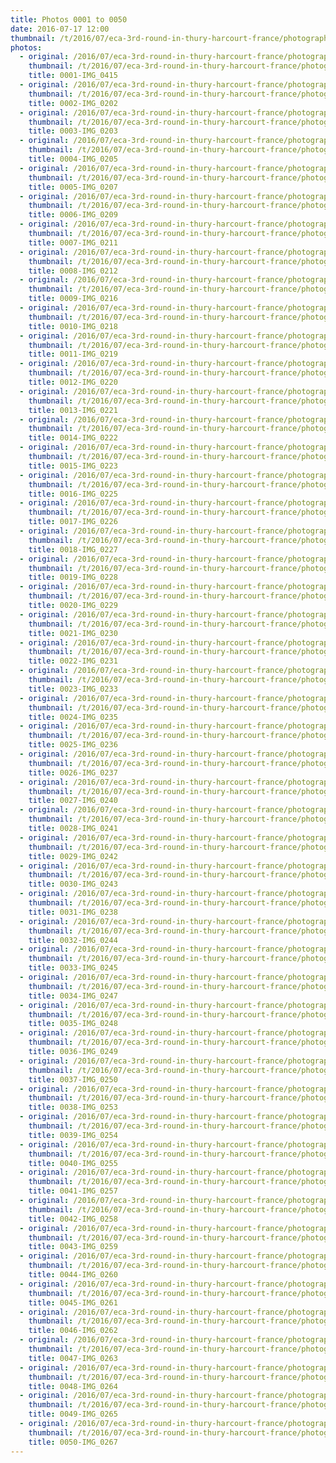 ```yaml
---
title: Photos 0001 to 0050
date: 2016-07-17 12:00
thumbnail: /t/2016/07/eca-3rd-round-in-thury-harcourt-france/photographs-from-saturday-16th/photos-0001-to-0050/0001-img_0415.jpg
photos:
  - original: /2016/07/eca-3rd-round-in-thury-harcourt-france/photographs-from-saturday-16th/photos-0001-to-0050/0001-img_0415.jpg
    thumbnail: /t/2016/07/eca-3rd-round-in-thury-harcourt-france/photographs-from-saturday-16th/photos-0001-to-0050/0001-img_0415.jpg
    title: 0001-IMG_0415
  - original: /2016/07/eca-3rd-round-in-thury-harcourt-france/photographs-from-saturday-16th/photos-0001-to-0050/0002-img_0202.jpg
    thumbnail: /t/2016/07/eca-3rd-round-in-thury-harcourt-france/photographs-from-saturday-16th/photos-0001-to-0050/0002-img_0202.jpg
    title: 0002-IMG_0202
  - original: /2016/07/eca-3rd-round-in-thury-harcourt-france/photographs-from-saturday-16th/photos-0001-to-0050/0003-img_0203.jpg
    thumbnail: /t/2016/07/eca-3rd-round-in-thury-harcourt-france/photographs-from-saturday-16th/photos-0001-to-0050/0003-img_0203.jpg
    title: 0003-IMG_0203
  - original: /2016/07/eca-3rd-round-in-thury-harcourt-france/photographs-from-saturday-16th/photos-0001-to-0050/0004-img_0205.jpg
    thumbnail: /t/2016/07/eca-3rd-round-in-thury-harcourt-france/photographs-from-saturday-16th/photos-0001-to-0050/0004-img_0205.jpg
    title: 0004-IMG_0205
  - original: /2016/07/eca-3rd-round-in-thury-harcourt-france/photographs-from-saturday-16th/photos-0001-to-0050/0005-img_0207.jpg
    thumbnail: /t/2016/07/eca-3rd-round-in-thury-harcourt-france/photographs-from-saturday-16th/photos-0001-to-0050/0005-img_0207.jpg
    title: 0005-IMG_0207
  - original: /2016/07/eca-3rd-round-in-thury-harcourt-france/photographs-from-saturday-16th/photos-0001-to-0050/0006-img_0209.jpg
    thumbnail: /t/2016/07/eca-3rd-round-in-thury-harcourt-france/photographs-from-saturday-16th/photos-0001-to-0050/0006-img_0209.jpg
    title: 0006-IMG_0209
  - original: /2016/07/eca-3rd-round-in-thury-harcourt-france/photographs-from-saturday-16th/photos-0001-to-0050/0007-img_0211.jpg
    thumbnail: /t/2016/07/eca-3rd-round-in-thury-harcourt-france/photographs-from-saturday-16th/photos-0001-to-0050/0007-img_0211.jpg
    title: 0007-IMG_0211
  - original: /2016/07/eca-3rd-round-in-thury-harcourt-france/photographs-from-saturday-16th/photos-0001-to-0050/0008-img_0212.jpg
    thumbnail: /t/2016/07/eca-3rd-round-in-thury-harcourt-france/photographs-from-saturday-16th/photos-0001-to-0050/0008-img_0212.jpg
    title: 0008-IMG_0212
  - original: /2016/07/eca-3rd-round-in-thury-harcourt-france/photographs-from-saturday-16th/photos-0001-to-0050/0009-img_0216.jpg
    thumbnail: /t/2016/07/eca-3rd-round-in-thury-harcourt-france/photographs-from-saturday-16th/photos-0001-to-0050/0009-img_0216.jpg
    title: 0009-IMG_0216
  - original: /2016/07/eca-3rd-round-in-thury-harcourt-france/photographs-from-saturday-16th/photos-0001-to-0050/0010-img_0218.jpg
    thumbnail: /t/2016/07/eca-3rd-round-in-thury-harcourt-france/photographs-from-saturday-16th/photos-0001-to-0050/0010-img_0218.jpg
    title: 0010-IMG_0218
  - original: /2016/07/eca-3rd-round-in-thury-harcourt-france/photographs-from-saturday-16th/photos-0001-to-0050/0011-img_0219.jpg
    thumbnail: /t/2016/07/eca-3rd-round-in-thury-harcourt-france/photographs-from-saturday-16th/photos-0001-to-0050/0011-img_0219.jpg
    title: 0011-IMG_0219
  - original: /2016/07/eca-3rd-round-in-thury-harcourt-france/photographs-from-saturday-16th/photos-0001-to-0050/0012-img_0220.jpg
    thumbnail: /t/2016/07/eca-3rd-round-in-thury-harcourt-france/photographs-from-saturday-16th/photos-0001-to-0050/0012-img_0220.jpg
    title: 0012-IMG_0220
  - original: /2016/07/eca-3rd-round-in-thury-harcourt-france/photographs-from-saturday-16th/photos-0001-to-0050/0013-img_0221.jpg
    thumbnail: /t/2016/07/eca-3rd-round-in-thury-harcourt-france/photographs-from-saturday-16th/photos-0001-to-0050/0013-img_0221.jpg
    title: 0013-IMG_0221
  - original: /2016/07/eca-3rd-round-in-thury-harcourt-france/photographs-from-saturday-16th/photos-0001-to-0050/0014-img_0222.jpg
    thumbnail: /t/2016/07/eca-3rd-round-in-thury-harcourt-france/photographs-from-saturday-16th/photos-0001-to-0050/0014-img_0222.jpg
    title: 0014-IMG_0222
  - original: /2016/07/eca-3rd-round-in-thury-harcourt-france/photographs-from-saturday-16th/photos-0001-to-0050/0015-img_0223.jpg
    thumbnail: /t/2016/07/eca-3rd-round-in-thury-harcourt-france/photographs-from-saturday-16th/photos-0001-to-0050/0015-img_0223.jpg
    title: 0015-IMG_0223
  - original: /2016/07/eca-3rd-round-in-thury-harcourt-france/photographs-from-saturday-16th/photos-0001-to-0050/0016-img_0225.jpg
    thumbnail: /t/2016/07/eca-3rd-round-in-thury-harcourt-france/photographs-from-saturday-16th/photos-0001-to-0050/0016-img_0225.jpg
    title: 0016-IMG_0225
  - original: /2016/07/eca-3rd-round-in-thury-harcourt-france/photographs-from-saturday-16th/photos-0001-to-0050/0017-img_0226.jpg
    thumbnail: /t/2016/07/eca-3rd-round-in-thury-harcourt-france/photographs-from-saturday-16th/photos-0001-to-0050/0017-img_0226.jpg
    title: 0017-IMG_0226
  - original: /2016/07/eca-3rd-round-in-thury-harcourt-france/photographs-from-saturday-16th/photos-0001-to-0050/0018-img_0227.jpg
    thumbnail: /t/2016/07/eca-3rd-round-in-thury-harcourt-france/photographs-from-saturday-16th/photos-0001-to-0050/0018-img_0227.jpg
    title: 0018-IMG_0227
  - original: /2016/07/eca-3rd-round-in-thury-harcourt-france/photographs-from-saturday-16th/photos-0001-to-0050/0019-img_0228.jpg
    thumbnail: /t/2016/07/eca-3rd-round-in-thury-harcourt-france/photographs-from-saturday-16th/photos-0001-to-0050/0019-img_0228.jpg
    title: 0019-IMG_0228
  - original: /2016/07/eca-3rd-round-in-thury-harcourt-france/photographs-from-saturday-16th/photos-0001-to-0050/0020-img_0229.jpg
    thumbnail: /t/2016/07/eca-3rd-round-in-thury-harcourt-france/photographs-from-saturday-16th/photos-0001-to-0050/0020-img_0229.jpg
    title: 0020-IMG_0229
  - original: /2016/07/eca-3rd-round-in-thury-harcourt-france/photographs-from-saturday-16th/photos-0001-to-0050/0021-img_0230.jpg
    thumbnail: /t/2016/07/eca-3rd-round-in-thury-harcourt-france/photographs-from-saturday-16th/photos-0001-to-0050/0021-img_0230.jpg
    title: 0021-IMG_0230
  - original: /2016/07/eca-3rd-round-in-thury-harcourt-france/photographs-from-saturday-16th/photos-0001-to-0050/0022-img_0231.jpg
    thumbnail: /t/2016/07/eca-3rd-round-in-thury-harcourt-france/photographs-from-saturday-16th/photos-0001-to-0050/0022-img_0231.jpg
    title: 0022-IMG_0231
  - original: /2016/07/eca-3rd-round-in-thury-harcourt-france/photographs-from-saturday-16th/photos-0001-to-0050/0023-img_0233.jpg
    thumbnail: /t/2016/07/eca-3rd-round-in-thury-harcourt-france/photographs-from-saturday-16th/photos-0001-to-0050/0023-img_0233.jpg
    title: 0023-IMG_0233
  - original: /2016/07/eca-3rd-round-in-thury-harcourt-france/photographs-from-saturday-16th/photos-0001-to-0050/0024-img_0235.jpg
    thumbnail: /t/2016/07/eca-3rd-round-in-thury-harcourt-france/photographs-from-saturday-16th/photos-0001-to-0050/0024-img_0235.jpg
    title: 0024-IMG_0235
  - original: /2016/07/eca-3rd-round-in-thury-harcourt-france/photographs-from-saturday-16th/photos-0001-to-0050/0025-img_0236.jpg
    thumbnail: /t/2016/07/eca-3rd-round-in-thury-harcourt-france/photographs-from-saturday-16th/photos-0001-to-0050/0025-img_0236.jpg
    title: 0025-IMG_0236
  - original: /2016/07/eca-3rd-round-in-thury-harcourt-france/photographs-from-saturday-16th/photos-0001-to-0050/0026-img_0237.jpg
    thumbnail: /t/2016/07/eca-3rd-round-in-thury-harcourt-france/photographs-from-saturday-16th/photos-0001-to-0050/0026-img_0237.jpg
    title: 0026-IMG_0237
  - original: /2016/07/eca-3rd-round-in-thury-harcourt-france/photographs-from-saturday-16th/photos-0001-to-0050/0027-img_0240.jpg
    thumbnail: /t/2016/07/eca-3rd-round-in-thury-harcourt-france/photographs-from-saturday-16th/photos-0001-to-0050/0027-img_0240.jpg
    title: 0027-IMG_0240
  - original: /2016/07/eca-3rd-round-in-thury-harcourt-france/photographs-from-saturday-16th/photos-0001-to-0050/0028-img_0241.jpg
    thumbnail: /t/2016/07/eca-3rd-round-in-thury-harcourt-france/photographs-from-saturday-16th/photos-0001-to-0050/0028-img_0241.jpg
    title: 0028-IMG_0241
  - original: /2016/07/eca-3rd-round-in-thury-harcourt-france/photographs-from-saturday-16th/photos-0001-to-0050/0029-img_0242.jpg
    thumbnail: /t/2016/07/eca-3rd-round-in-thury-harcourt-france/photographs-from-saturday-16th/photos-0001-to-0050/0029-img_0242.jpg
    title: 0029-IMG_0242
  - original: /2016/07/eca-3rd-round-in-thury-harcourt-france/photographs-from-saturday-16th/photos-0001-to-0050/0030-img_0243.jpg
    thumbnail: /t/2016/07/eca-3rd-round-in-thury-harcourt-france/photographs-from-saturday-16th/photos-0001-to-0050/0030-img_0243.jpg
    title: 0030-IMG_0243
  - original: /2016/07/eca-3rd-round-in-thury-harcourt-france/photographs-from-saturday-16th/photos-0001-to-0050/0031-img_0238.jpg
    thumbnail: /t/2016/07/eca-3rd-round-in-thury-harcourt-france/photographs-from-saturday-16th/photos-0001-to-0050/0031-img_0238.jpg
    title: 0031-IMG_0238
  - original: /2016/07/eca-3rd-round-in-thury-harcourt-france/photographs-from-saturday-16th/photos-0001-to-0050/0032-img_0244.jpg
    thumbnail: /t/2016/07/eca-3rd-round-in-thury-harcourt-france/photographs-from-saturday-16th/photos-0001-to-0050/0032-img_0244.jpg
    title: 0032-IMG_0244
  - original: /2016/07/eca-3rd-round-in-thury-harcourt-france/photographs-from-saturday-16th/photos-0001-to-0050/0033-img_0245.jpg
    thumbnail: /t/2016/07/eca-3rd-round-in-thury-harcourt-france/photographs-from-saturday-16th/photos-0001-to-0050/0033-img_0245.jpg
    title: 0033-IMG_0245
  - original: /2016/07/eca-3rd-round-in-thury-harcourt-france/photographs-from-saturday-16th/photos-0001-to-0050/0034-img_0247.jpg
    thumbnail: /t/2016/07/eca-3rd-round-in-thury-harcourt-france/photographs-from-saturday-16th/photos-0001-to-0050/0034-img_0247.jpg
    title: 0034-IMG_0247
  - original: /2016/07/eca-3rd-round-in-thury-harcourt-france/photographs-from-saturday-16th/photos-0001-to-0050/0035-img_0248.jpg
    thumbnail: /t/2016/07/eca-3rd-round-in-thury-harcourt-france/photographs-from-saturday-16th/photos-0001-to-0050/0035-img_0248.jpg
    title: 0035-IMG_0248
  - original: /2016/07/eca-3rd-round-in-thury-harcourt-france/photographs-from-saturday-16th/photos-0001-to-0050/0036-img_0249.jpg
    thumbnail: /t/2016/07/eca-3rd-round-in-thury-harcourt-france/photographs-from-saturday-16th/photos-0001-to-0050/0036-img_0249.jpg
    title: 0036-IMG_0249
  - original: /2016/07/eca-3rd-round-in-thury-harcourt-france/photographs-from-saturday-16th/photos-0001-to-0050/0037-img_0250.jpg
    thumbnail: /t/2016/07/eca-3rd-round-in-thury-harcourt-france/photographs-from-saturday-16th/photos-0001-to-0050/0037-img_0250.jpg
    title: 0037-IMG_0250
  - original: /2016/07/eca-3rd-round-in-thury-harcourt-france/photographs-from-saturday-16th/photos-0001-to-0050/0038-img_0253.jpg
    thumbnail: /t/2016/07/eca-3rd-round-in-thury-harcourt-france/photographs-from-saturday-16th/photos-0001-to-0050/0038-img_0253.jpg
    title: 0038-IMG_0253
  - original: /2016/07/eca-3rd-round-in-thury-harcourt-france/photographs-from-saturday-16th/photos-0001-to-0050/0039-img_0254.jpg
    thumbnail: /t/2016/07/eca-3rd-round-in-thury-harcourt-france/photographs-from-saturday-16th/photos-0001-to-0050/0039-img_0254.jpg
    title: 0039-IMG_0254
  - original: /2016/07/eca-3rd-round-in-thury-harcourt-france/photographs-from-saturday-16th/photos-0001-to-0050/0040-img_0255.jpg
    thumbnail: /t/2016/07/eca-3rd-round-in-thury-harcourt-france/photographs-from-saturday-16th/photos-0001-to-0050/0040-img_0255.jpg
    title: 0040-IMG_0255
  - original: /2016/07/eca-3rd-round-in-thury-harcourt-france/photographs-from-saturday-16th/photos-0001-to-0050/0041-img_0257.jpg
    thumbnail: /t/2016/07/eca-3rd-round-in-thury-harcourt-france/photographs-from-saturday-16th/photos-0001-to-0050/0041-img_0257.jpg
    title: 0041-IMG_0257
  - original: /2016/07/eca-3rd-round-in-thury-harcourt-france/photographs-from-saturday-16th/photos-0001-to-0050/0042-img_0258.jpg
    thumbnail: /t/2016/07/eca-3rd-round-in-thury-harcourt-france/photographs-from-saturday-16th/photos-0001-to-0050/0042-img_0258.jpg
    title: 0042-IMG_0258
  - original: /2016/07/eca-3rd-round-in-thury-harcourt-france/photographs-from-saturday-16th/photos-0001-to-0050/0043-img_0259.jpg
    thumbnail: /t/2016/07/eca-3rd-round-in-thury-harcourt-france/photographs-from-saturday-16th/photos-0001-to-0050/0043-img_0259.jpg
    title: 0043-IMG_0259
  - original: /2016/07/eca-3rd-round-in-thury-harcourt-france/photographs-from-saturday-16th/photos-0001-to-0050/0044-img_0260.jpg
    thumbnail: /t/2016/07/eca-3rd-round-in-thury-harcourt-france/photographs-from-saturday-16th/photos-0001-to-0050/0044-img_0260.jpg
    title: 0044-IMG_0260
  - original: /2016/07/eca-3rd-round-in-thury-harcourt-france/photographs-from-saturday-16th/photos-0001-to-0050/0045-img_0261.jpg
    thumbnail: /t/2016/07/eca-3rd-round-in-thury-harcourt-france/photographs-from-saturday-16th/photos-0001-to-0050/0045-img_0261.jpg
    title: 0045-IMG_0261
  - original: /2016/07/eca-3rd-round-in-thury-harcourt-france/photographs-from-saturday-16th/photos-0001-to-0050/0046-img_0262.jpg
    thumbnail: /t/2016/07/eca-3rd-round-in-thury-harcourt-france/photographs-from-saturday-16th/photos-0001-to-0050/0046-img_0262.jpg
    title: 0046-IMG_0262
  - original: /2016/07/eca-3rd-round-in-thury-harcourt-france/photographs-from-saturday-16th/photos-0001-to-0050/0047-img_0263.jpg
    thumbnail: /t/2016/07/eca-3rd-round-in-thury-harcourt-france/photographs-from-saturday-16th/photos-0001-to-0050/0047-img_0263.jpg
    title: 0047-IMG_0263
  - original: /2016/07/eca-3rd-round-in-thury-harcourt-france/photographs-from-saturday-16th/photos-0001-to-0050/0048-img_0264.jpg
    thumbnail: /t/2016/07/eca-3rd-round-in-thury-harcourt-france/photographs-from-saturday-16th/photos-0001-to-0050/0048-img_0264.jpg
    title: 0048-IMG_0264
  - original: /2016/07/eca-3rd-round-in-thury-harcourt-france/photographs-from-saturday-16th/photos-0001-to-0050/0049-img_0265.jpg
    thumbnail: /t/2016/07/eca-3rd-round-in-thury-harcourt-france/photographs-from-saturday-16th/photos-0001-to-0050/0049-img_0265.jpg
    title: 0049-IMG_0265
  - original: /2016/07/eca-3rd-round-in-thury-harcourt-france/photographs-from-saturday-16th/photos-0001-to-0050/0050-img_0267.jpg
    thumbnail: /t/2016/07/eca-3rd-round-in-thury-harcourt-france/photographs-from-saturday-16th/photos-0001-to-0050/0050-img_0267.jpg
    title: 0050-IMG_0267
---
```

